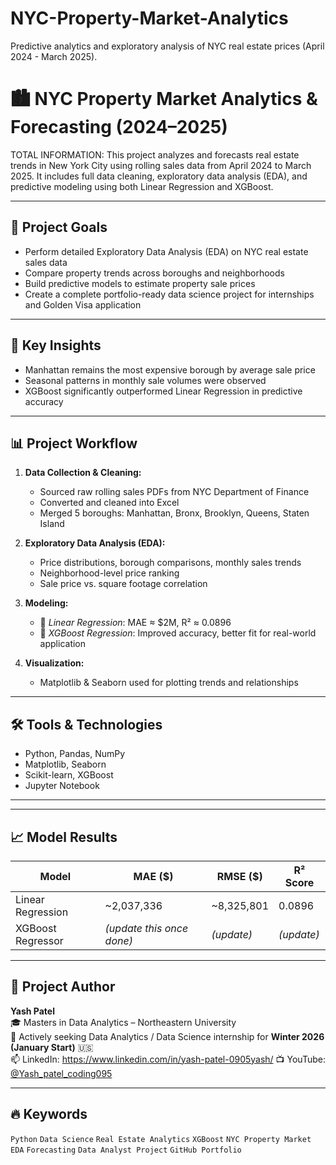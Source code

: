 # NYC-Property-Market-Analytics
Predictive analytics and exploratory analysis of NYC real estate prices (April 2024 - March 2025).
# 🏙️ NYC Property Market Analytics & Forecasting (2024–2025)


TOTAL INFORMATION: 
This project analyzes and forecasts real estate trends in New York City using rolling sales data from April 2024 to March 2025. It includes full data cleaning, exploratory data analysis (EDA), and predictive modeling using both Linear Regression and XGBoost.

---

## 📌 Project Goals

- Perform detailed Exploratory Data Analysis (EDA) on NYC real estate sales data
- Compare property trends across boroughs and neighborhoods
- Build predictive models to estimate property sale prices
- Create a complete portfolio-ready data science project for internships and Golden Visa application

---

## 🧠 Key Insights

- Manhattan remains the most expensive borough by average sale price
- Seasonal patterns in monthly sale volumes were observed
- XGBoost significantly outperformed Linear Regression in predictive accuracy

---

## 📊 Project Workflow

1. **Data Collection & Cleaning:**
   - Sourced raw rolling sales PDFs from NYC Department of Finance
   - Converted and cleaned into Excel
   - Merged 5 boroughs: Manhattan, Bronx, Brooklyn, Queens, Staten Island

2. **Exploratory Data Analysis (EDA):**
   - Price distributions, borough comparisons, monthly sales trends
   - Neighborhood-level price ranking
   - Sale price vs. square footage correlation

3. **Modeling:**
   - 🔹 *Linear Regression*: MAE ≈ \$2M, R² ≈ 0.0896
   - 🔹 *XGBoost Regression*: Improved accuracy, better fit for real-world application

4. **Visualization:**
   - Matplotlib & Seaborn used for plotting trends and relationships

---

## 🛠 Tools & Technologies

- Python, Pandas, NumPy
- Matplotlib, Seaborn
- Scikit-learn, XGBoost
- Jupyter Notebook

---


---

## 📈 Model Results

| Model              | MAE ($)     | RMSE ($)     | R² Score |
|-------------------|-------------|--------------|----------|
| Linear Regression | ~2,037,336  | ~8,325,801   | 0.0896   |
| XGBoost Regressor | *(update this once done)* | *(update)* | *(update)* |

---



## 🔗 Project Author

**Yash Patel**  
🎓 Masters in Data Analytics – Northeastern University  
💼 Actively seeking Data Analytics / Data Science internship for **Winter 2026 (January Start)** 🇺🇸  
📫 LinkedIn: https://www.linkedin.com/in/yash-patel-0905yash/ 
📺 YouTube: [@Yash_patel_coding095](https://www.youtube.com/@Yash_patel_coding095)

---

## 🔥 Keywords

`Python` `Data Science` `Real Estate Analytics` `XGBoost` `NYC Property Market` `EDA` `Forecasting` `Data Analyst Project` `GitHub Portfolio`

